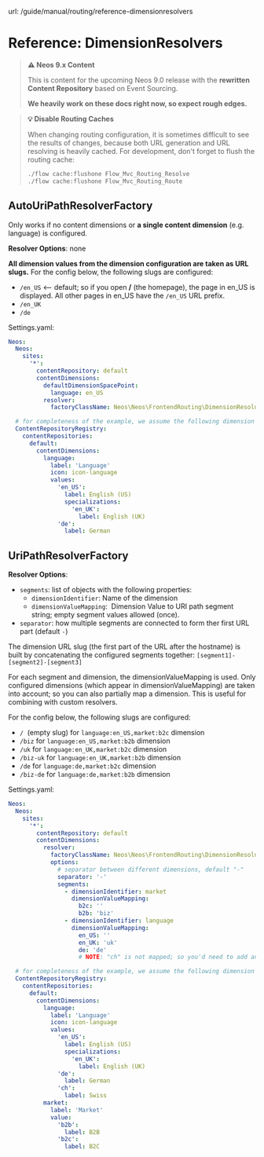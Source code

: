 url: /guide/manual/routing/reference-dimensionresolvers
# Reference: DimensionResolvers

> **⚠️ Neos 9.x Content**
> 
> This is content for the upcoming Neos 9.0 release with the **rewritten Content Repository** based on Event Sourcing.
> 
> **We heavily work on these docs right now, so expect rough edges.**

> **💡 Disable Routing Caches**
> 
> When changing routing configuration, it is sometimes difficult to see the results of changes, because both URL generation and URL resolving is heavily cached. For development, don't forget to flush the routing cache:
> 
> ```bash
> ./flow cache:flushone Flow_Mvc_Routing_Resolve
> ./flow cache:flushone Flow_Mvc_Routing_Route
> ```

## AutoUriPathResolverFactory

Only works if no content dimensions or **a single content dimension** (e.g. language) is configured.

**Resolver Options**: none

**All dimension values from the dimension configuration are taken as URL slugs.** For the config below, the following slugs are configured:

*   `/en_US` <-- default; so if you open **/** (the homepage), the page in en\_US is displayed. All other pages in en\_US have the `/en_US` URL prefix.
*   `/en_UK`
*   `/de`

Settings.yaml:
```yaml
Neos:
  Neos:
    sites:
      '*':
        contentRepository: default
        contentDimensions:
          defaultDimensionSpacePoint:
            language: en_US
          resolver:
            factoryClassName: Neos\Neos\FrontendRouting\DimensionResolution\Resolver\AutoUriPathResolverFactory

  # for completeness of the example, we assume the following dimension config here:
  ContentRepositoryRegistry:
    contentRepositories:
      default:
        contentDimensions:
          language:
            label: 'Language'
            icon: icon-language
            values:
              'en_US':
                label: English (US)
                specializations:
                  'en_UK':
                    label: English (UK)
              'de':
                label: German

```

## UriPathResolverFactory

**Resolver Options**:

*   `segments`: list of objects with the following properties:
    *   `dimensionIdentifier`: Name of the dimension
    *   `dimensionValueMapping`:  Dimension Value to URI path segment string; empty segment values allowed (once).
*   `separator`: how multiple segments are connected to form ther first URL part (default `-`)

The dimension URL slug (the first part of the URL after the hostname) is built by concatenating the configured segments together: `[segment1]-[segment2]-[segment3]`

For each segment and dimension, the dimensionValueMapping is used. Only configured dimensions (which appear in dimensionValueMapping) are taken into account; so you can also partially map a dimension. This is useful for combining with custom resolvers.

For the config below, the following slugs are configured:

*   `/`  (empty slug) for `language:en_US,market:b2c` dimension
*   `/biz` for `language:en_US,market:b2b` dimension
*   `/uk` for `language:en_UK,market:b2c` dimension
*   `/biz-uk` for `language:en_UK,market:b2b` dimension
*   `/de` for `language:de,market:b2c` dimension
*   `/biz-de` for `language:de,market:b2b` dimension

Settings.yaml:
```yaml
Neos:
  Neos:
    sites:
      '*':
        contentRepository: default
        contentDimensions:
          resolver:
            factoryClassName: Neos\Neos\FrontendRouting\DimensionResolution\Resolver\UriPathResolverFactory
            options:
              # separator between different dimensions, default "-"
              separator: '-'
              segments:
                - dimensionIdentifier: market
                  dimensionValueMapping:
                    b2c: ''
                    b2b: 'biz'
				- dimensionIdentifier: language
                  dimensionValueMapping:
                    en_US: ''
                    en_UK: 'uk'
                    de: 'de'
                    # NOTE: "ch" is not mapped; so you'd need to add another resolver which handles this case

  # for completeness of the example, we assume the following dimension config here:
  ContentRepositoryRegistry:
    contentRepositories:
      default:
        contentDimensions:
          language:
            label: 'Language'
            icon: icon-language
            values:
              'en_US':
                label: English (US)
                specializations:
                  'en_UK':
                    label: English (UK)
              'de':
                label: German
              'ch':
                label: Swiss
          market:
            label: 'Market'
            value:
              'b2b':
                label: B2B
              'b2c':
                label: B2C
```